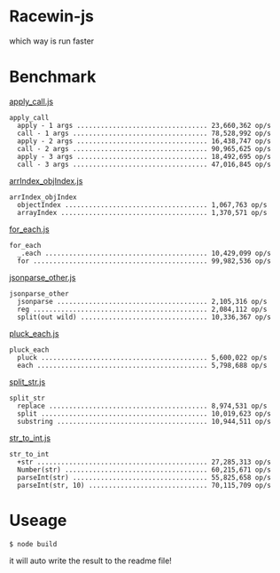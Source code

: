# Racewin-js

which way is run faster

# Benchmark

[apply_call.js](benchmark/apply_call.js)

```
apply_call
  apply - 1 args ................................. 23,660,362 op/s
  call - 1 args .................................. 78,528,992 op/s
  apply - 2 args ................................. 16,438,747 op/s
  call - 2 args .................................. 90,965,625 op/s
  apply - 3 args ................................. 18,492,695 op/s
  call - 3 args .................................. 47,016,845 op/s
```

[arrIndex_objIndex.js](benchmark/arrIndex_objIndex.js)

```
arrIndex_objIndex
  objectIndex .................................... 1,067,763 op/s
  arrayIndex ..................................... 1,370,571 op/s
```

[for_each.js](benchmark/for_each.js)

```
for_each
  _.each ......................................... 10,429,099 op/s
  for ............................................ 99,982,536 op/s
```

[jsonparse_other.js](benchmark/jsonparse_other.js)

```
jsonparse_other
  jsonparse ...................................... 2,105,316 op/s
  reg ............................................ 2,084,112 op/s
  split(out wild) ................................ 10,336,367 op/s
```

[pluck_each.js](benchmark/pluck_each.js)

```
pluck_each
  pluck .......................................... 5,600,022 op/s
  each ........................................... 5,798,688 op/s
```

[split_str.js](benchmark/split_str.js)

```
split_str
  replace ........................................ 8,974,531 op/s
  split .......................................... 10,019,623 op/s
  substring ...................................... 10,944,511 op/s
```

[str_to_int.js](benchmark/str_to_int.js)

```
str_to_int
  +str ........................................... 27,285,313 op/s
  Number(str) .................................... 60,215,671 op/s
  parseInt(str) .................................. 55,825,658 op/s
  parseInt(str, 10) .............................. 70,115,709 op/s
```

# Useage

```
$ node build
```
it will auto write the result to the readme file!